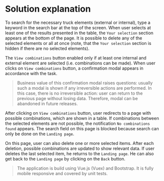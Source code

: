 # Solution explanation

To search for the necessary truck elements (external or internal), type a keyword in the search bar at the top of the screen.
When user selects at least one of the results presented in the table, the `Your selection` section appears at the bottom of the page. It is possible to delete any of the selected elements or all at once (note, that the `Your selection` section is hidden if there are no selected elements).

The `View combinations` button enabled only if at least one internal and external element are selected (i.e. combinations can be made). When user clicks on `View combinations` button, a confirmation modal appears in accordance with the task. 

> Business value of this confirmation modal raises questions: usually such a modal is shown if any irreversible actions are performed. In this case, there is no irreversible action: user can return to the previous page without losing data. Therefore, modal can be abandoned in future releases.

After clicking on `View combinations` button, user redirects to a page with possible combinations, which are shown in a table.
If combinations between the selected elements are not possible, the notification `No combinations found` appears. The search field on this page is blocked because search can only be done on the `Landing page`.

On this page, user can also delete one or more selected items. After each deletion, possible combinations are updated to show relevant data. If user deletes the last selected item, he returns to the `Landing page`. He can also get back to the `Landing page` by clicking on the `Back` button.

> The application is build using Vue.js (Vuex) and Bootstrap. It is fully mobile responsive and covered by unit tests.
